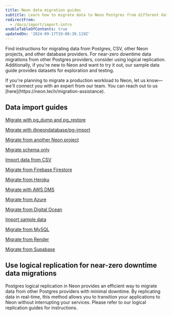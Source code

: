 ```yaml
---
title: Neon data migration guides
subtitle: Learn how to migrate data to Neon Postgres from different database providers and sources
redirectFrom:
  - /docs/import/import-intro
enableTableOfContents: true
updatedOn: '2024-09-17T19:00:39.119Z'
---
```


Find instructions for migrating data from Postgres, CSV, other Neon projects, and other database providers. For near-zero downtime data migrations from other Postgres providers, consider using logical replication. Additionally, if you're new to Neon and want to try it out, our sample data guide provides datasets for exploration and testing.

<Admonition type="note" title="Can We Help with Your Migration?">
If you're planning to migrate a production workload to Neon, let us know&#8212;we'll connect you with an expert from our team. You can reach out to us [here](https://neon.tech/migration-assistance).
</Admonition>

## Data import guides

<DetailIconCards>

<a href="/docs/import/migrate-from-postgres" description="Migrate data from another Postgres database using pg_dump and pg_restore" icon="postgres">MIgrate with pg_dump and pg_restore</a>

<a href="/docs/import/migrate-from-postgres-pg-import" description="Easily migrate data from another Postgres database with the @neondatabase/pg-import CLI" icon="postgres">Migrate with @neondatabase/pg-import</a>

<a href="/docs/import/migrate-from-neon" description="Migrate data from another Neon project for Postgres version, region, or account migration" icon="neon">Migrate from another Neon project</a>

<a href="/docs/import/migrate-schema-only" description="Migrate only the schema from a Postgres database with pg_dump and pg_restore" icon="neon">Migrate schema only</a>

<a href="/docs/import/import-from-csv" description="Import data from a CSV file using the psql command-line utility" icon="csv">Import data from CSV</a>

<a href="/docs/import/migrate-from-firebase" description="Migrate data from Firebase Firestore to Neon Postgres using a custom Python script" icon="import">Migrate from Firebase Firestore</a>

<a href="/docs/import/migrate-from-heroku" description="Migrate data from a Heroku Postgres database to Neon Postgres using the Heroku CLI" icon="heroku">Migrate from Heroku</a>

<a href="/docs/import/migrate-aws-dms" description="Migrate data from another database source to Neon using the AWS Data Migration Service" icon="aws">Migrate with AWS DMS</a>

<a href="/docs/import/migrate-from-azure-postgres" description="Migrate from an Azure Database for PostgreSQL to Neon Postgres" icon="import">Migrate from Azure</a>

<a href="/docs/import/migrate-from-digital-ocean" description="Migrate data from Digital Ocean Postgres to Neon Postgres with pg_dump and pg_restore" icon="aws">Migrate from Digital Ocean</a>

<a href="/docs/import/import-sample-data" description="Import one of several sample datasets for exploration and testing" icon="download">Import sample data</a>

<a href="/docs/import/migrate-mysql" description="Migrate your MySQL data to Neon Postgres using pgloader." icon="sql">Migrate from MySQL</a>

<a href="/docs/import/migrate-from-render" description="Migrate data from Render to Neon Postgres with pg_dump and pg_restore" icon="sql">Migrate from Render</a>

<a href="/docs/import/migrate-from-supabase" description="MIgrate data from Supabase to Neon Postgres with pg_dump and pg_restore" icon="sql">Migrate from Supabase</a>

</DetailIconCards>

## Use logical replication for near-zero downtime data migrations

Postgres logical replication in Neon provides an efficient way to migrate data from other Postgres providers with minimal downtime. By replicating data in real-time, this method allows you to transition your applications to Neon without interrupting your services. Please refer to our logical replication guides for instructions.

<TechnologyNavigation open>

<a href="/docs/guides/logical-replication-alloydb" title="AlloyDB" description="Replicate data from AlloyDB to Neon" icon="alloydb"></a>

<a href="/docs/guides/logical-replication-aurora-to-neon" title="Aurora" description="Replicate data from Aurora to Neon" icon="aws-rds"></a>

<a href="/docs/guides/logical-replication-cloud-sql" title="Cloud SQL" description="Replicate data from Cloud SQL to Neon" icon="google-cloud-sql"></a>

<a href="/docs/guides/logical-replication-postgres-to-neon" title="PostgreSQL to Neon" description="Replicate data from PostgreSQL to Neon" icon="postgresql"></a>

<a href="/docs/guides/logical-replication-rds-to-neon" title="AWS RDS" description="Replicate data from AWS RDS PostgreSQL to Neon" icon="aws-rds"></a>

</TechnologyNavigation>
